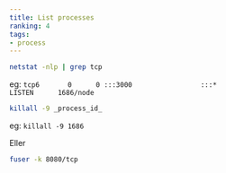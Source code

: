 ```yaml
---
title: List processes
ranking: 4
tags:
- process
---
```


```sh
netstat -nlp | grep tcp
```

eg: `tcp6       0      0 :::3000                 :::*                    LISTEN      1686/node`

```sh
killall -9 _process_id_
```

eg: `killall -9 1686`



Eller

```sh
fuser -k 8080/tcp
```````

